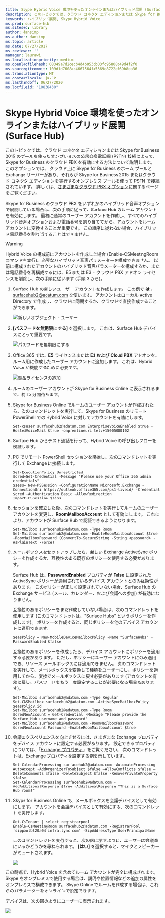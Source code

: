 ```yaml
---
title: Skype Hybrid Voice 環境を使ったオンラインまたはハイブリッド展開 (Surface Hub)
description: このトピックでは、クラウド コネクタ エディションまたは Skype for Business 2015 のプールを使ったオンプレミス PSTN 接続によって、Skype for Business のクラウド PBX を有効にする方法について説明します。
keywords: ハイブリッド展開, Skype Hybrid Voice
ms.prod: surface-hub
ms.sitesec: library
author: dansimp
ms.author: dansimp
ms.topic: article
ms.date: 07/27/2017
ms.reviewer: ''
manager: laurawi
ms.localizationpriority: medium
ms.openlocfilehash: 08349a7d2decb4d4b053cb03fc95808b49d4f2f0
ms.sourcegitcommit: 109d1d7608ac4667564fa5369e8722e569b8ea36
ms.translationtype: MT
ms.contentlocale: ja-JP
ms.lasthandoff: 06/27/2020
ms.locfileid: "10836430"
---
```

# Skype Hybrid Voice 環境を使ったオンラインまたはハイブリッド展開 (Surface Hub)

このトピックでは、クラウド コネクタ エディションまたは Skype for Business 2015 のプールを使ったオンプレミスの公衆交換電話網 (PSTN) 接続によって、Skype for Business のクラウド PBX を有効にする方法について説明します。 このオプションでは、 クラウド上に Skype for Business のホーム プールと Exchange サーバーがあり、それらが Skype for Business 2015 またはクラウド コネクタ エディションを実行するオンプレミス プールを使って PSTN で接続されています。 詳しくは、[さまざまなクラウド PBX オプション](https://technet.microsoft.com/library/mt612869.aspx)に関するページをご覧ください。  

Skype for Business のクラウド PBX をいずれかのハイブリッド音声オプションで展開している場合は、次の手順に従って、Surface Hub のルーム アカウントを有効にします。 最初に通常のユーザー アカウントを作成し、すべてのハイブリッド音声オプションおよび電話番号を割り当ててから、アカウントをルーム アカウントに変換することが重要です。 この順序に従わない場合、ハイブリッド電話番号を割り当てることはできません。  

>[!WARNING]
>Hybrid Voice の構成前にアカウントを作成した場合 (Enable-CSMeetingRoom コマンドを実行)、必要なハイブリッド音声パラメーターを構成できません。 以前に構成されたアカウントのハイブリッド音声パラメーターを構成するか、または電話番号を再構成するには、E5 または E3 + クラウド PBX アドオン ライセンスを削除し、次の手順に従います (手順 3 から)。

1. Surface Hub の新しいユーザー アカウントを作成します。 この例で <strong> は </strong> 、surfacehub2@adatum.com を使います。 アカウントはローカル Active Directory で作成し、クラウドに同期するか、クラウドで直接作成することができます。 

    ![新しいオブジェクト - ユーザー](images/new-user-hybrid-voice.png)

2. **[パスワードを無期限にする]** を選択します。 これは、Surface Hub デバイスにとって重要です。

   ![パスワードを無期限にする](images/new-user-password-hybrid-voice.png)

3. Office 365 では、**E5** ライセンスまたは **E3 および Cloud PBX** アドオンを、ルーム用に作成したユーザー アカウントに追加します。 これは、Hybrid Voice が機能するために必要です。

   ![製品ライセンスの追加](images/product-license-hybrid-voice.png)

4. ルームのユーザー アカウントが Skype for Business Online に表示されるまで、約 15 分間待ちます。

5. Skype for Business Online でルームのユーザー アカウントが作成されたら、次のコマンドレットを実行して、Skype for Business のリモート PowerShell での Hybrid Voice に対してアカウントを有効にします。

   ```
   Set-csuser surfacehub2@adatum.com EnterpriseVoiceEnabled $true -HostedVoiceMail $true -onpremlineuri tel:+15005000102
   ```
    
6. Surface Hub からテスト通話を行って、Hybrid Voice の呼び出しフローを検証します。

7. PC でリモート PowerShell セッションを開始し、次のコマンドレットを実行して Exchange に接続します。

   ```
   Set-ExecutionPolicy Unrestricted
   $cred=Get-Credential -Message "Please use your Office 365 admin credentials"
   $sess= New-PSSession -ConfigurationName Microsoft.Exchange -ConnectionUri https://outlook.office365.com/ps1-liveid/ -Credential $cred -Authentication Basic -AllowRedirection
   Import-PSSession $sess
   ```
    
8. セッションを確立した後、次のコマンドレットを実行してルームのユーザー アカウントを変更し、**RoomMailboxAccount** として有効にします。 これにより、アカウントが Surface Hub で認証できるようになります。

   ```
   Set-Mailbox surfacehub2@adatum.com -Type Room
   Set-Mailbox surfacehub2@adatum.com -EnableRoomMailboxAccount $true -RoomMailboxPassword (ConvertTo-SecureString -String <password> -AsPlainText -Force)
   ```
    
9. メールボックスをセットアップしたら、新しい Exchange ActiveSync ポリシーを作成するか、互換性のある既存のポリシーを使用する必要があります。

   Surface Hub は、**PasswordEnabled** プロパティが **False** に設定された ActiveSync ポリシーが適用されているデバイス アカウントとのみ互換性があります。 このポリシーが正しく設定されていない場合、Surface Hub の Exchange サービス (メール、カレンダー、および会議への参加) が有効になりません。
    
   互換性のあるポリシーをまだ作成していない場合は、次のコマンドレットを使用します (このコマンドレットは、"Surface Hubs" というポリシーを作成します)。 ポリシーを作成すると、同じポリシーを他のデバイス アカウントに適用できます。

   ```
   $easPolicy = New-MobileDeviceMailboxPolicy -Name "SurfaceHubs" -PasswordEnabled $false
   ```
    
   互換性のあるポリシーを作成したら、デバイス アカウントにポリシーを適用する必要があります。 ただし、ポリシーはユーザー アカウントにのみ適用でき、リソース メールボックスには適用できません。 次のコマンドレットを実行して、メールボックスを変換して種類をユーザーにし、ポリシーを適用してから、変換でメールボックスに戻す必要があります (アカウントを有効に戻し、パスワードをもう一度設定することが必要になる場合もあります)。
    
   ```
   Set-Mailbox surfacehub2@adatum.com -Type Regular
   Set-CASMailbox surfacehub2@adatum.com -ActiveSyncMailboxPolicy $easPolicy.id
   Set-Mailbox surfacehub2@adatum.com -Type Room
   $credNewAccount = Get-Credential -Message "Please provide the Surface Hub username and password"
   Set-Mailbox surfacehub2@adatum.com -RoomMailboxPassword $credNewAccount.Password -EnableRoomMailboxAccount $true
   ```
    
10. 会議エクスペリエンスを向上させるには、さまざまな Exchange プロパティをデバイス アカウントに設定する必要があります。 設定できるプロパティについては、「[Exchange プロパティ](exchange-properties-for-surface-hub-device-accounts.md)」をご覧ください。 次のコマンドレットは、Exchange プロパティを設定する例を示しています。

    ```
    Set-CalendarProcessing surfacehub2@adatum.com -AutomateProcessing AutoAccept -AddOrganizerToSubject $false –AllowConflicts $false –DeleteComments $false -DeleteSubject $false -RemovePrivateProperty $false
    Set-CalendarProcessing surfacehub2@adatum.com -AddAdditionalResponse $true -AdditionalResponse "This is a Surface Hub room!"
    ```

11. Skype for Business Online で、メールボックスを会議デバイスとして有効にします。 アカウントを会議デバイスとして有効にする、次のコマンドレットを実行します。 

    ```
    Get-CsTenant | select registrarpool
    Enable-CsMeetingRoom surfacehub2@adatum.com -RegistrarPool  'sippoolbl20a04.infra.lync.com' -SipAddressType UserPrincipalName
    ```
    
    このコマンドレットを実行すると、次の図に示すように、ユーザーは会議室にいるかどうかを尋ねられます。 **[はい]** を選択すると、マイクとスピーカーがミュートされます。

    ![](images/adjust-room-audio.png)


    
この時点で、Hybrid Voice を含めてルーム アカウントが完全に構成されます。 Skype をオンプレミスで使用する場合は、説明や位置情報などの追加の属性をオンプレミスで構成できます。 Skype Online でルームを作成する場合は、これらのパラメーターをオンラインで設定できます。 

デバイスは、次の図のようにユーザーに表示されます。


![](images/select-room-hybrid-voice.png)
